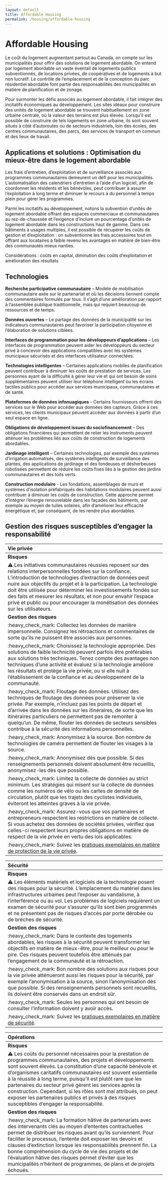 ```yaml
---
layout: default
title: Affordable Housing
permalink: /housing/affordable-housing
---
```


# Affordable Housing

Le coût du logement augmentant partout au Canada, on compte sur les municipalités pour offrir des solutions de logement abordable. On entend par logement abordable un vaste éventail de logements publics subventionnés, de locations privées, de coopératives et de logements à but non lucratif. Le contrôle de l’emplacement et de la conception du parc résidentiel abordable font partie des responsabilités des municipalités en matière de planification et de zonage.

Pour surmonter les défis associés au logement abordable, il fait intégrer des incitatifs économiques au développement. Les sites idéaux pour construire des unités de logement abordable se trouvent habituellement en zone urbaine centrale, où la valeur des terrains est plus élevée. Lorsqu’il est possible de construire de tels logements en zone urbaine, ils sont souvent situés à côté d’autoroutes ou de secteurs industriels, loin des écoles, des centres communautaires, des parcs, des services de transport en commun et des lieux de travail.

## Applications et solutions : Optimisation du mieux-être dans le logement abordable

Les frais d’entretien, d’exploitation et de surveillance associés aux programmes communautaires demeurent un défi pour les municipalités. L’automatisation des calendriers d’entretien à l’aide d’un logiciel, afin de coordonner les résidents et les bénévoles, peut contribuer à assurer l’exploitation à long terme et diminuer le recours à du personnel à temps plein pour gérer les programmes.

Parmi les incitatifs au développement, notons la subvention d’unités de logement abordable offrant des espaces commerciaux et communautaires au rez-de-chaussée et l’exigence d’inclure un pourcentage d’unités de logement abordable dans les constructions haut de gamme. Dans ces bâtiments à usages multiples, il est possible de récupérer les coûts de gestion et d’exploitation : on subventionne les frais accessoires tout en offrant aux locataires à faible revenu les avantages en matière de bien-être des communautés mieux nanties.

Considérations : coûts en capital, diminution des coûts d’exploitation et amélioration des résultats

## Technologies

**Recherche participative communautaire** – Modèle de mobilisation communautaire axée sur le partenariat et où les décisions tiennent compte des commentaires formulés par tous. Il s’agit d’une amélioration par rapport à l’assemblée publique traditionnelle, mais qui requiert beaucoup de ressources et de temps.

**Données ouvertes** – Le partage des données de la municipalité sur les indicateurs communautaires peut favoriser la participation citoyenne et l’élaboration de solutions ciblées.

**Interfaces de programmation pour les développeurs d’applications** – Les interfaces de programmation peuvent aider les développeurs du secteur privé à concevoir des applications compatibles avec les systèmes municipaux sécurisés et des interfaces utilisateur connectées.

**Technologies intelligentes** – Certaines applications mobiles de planification peuvent contribuer à diminuer les coûts de prestation de services. Les personnes ayant de la difficulté à gérer leur vie et qui ont besoin de soins supplémentaires peuvent utiliser leur téléphone intelligent ou les écrans tactiles publics pour accéder aux services municipaux, communautaires et de santé.

**Plateformes de données infonuagiques** - Certains fournisseurs offrent des services sur le Web pour accéder aux données des capteurs. Grâce à ces services, les clients municipaux peuvent accéder aux données à partir d’un seul espace en ligne.

**Obligations de développement issues du sociofinancement** – Des obligations financières qui permettent de relier les instruments peuvent atténuer les problèmes liés aux coûts de construction de logements abordables.

**Jardinage intelligent** – Certaines technologies, par exemple des systèmes d’irrigation automatisés, des systèmes intelligents de surveillance des plantes, des applications de jardinage et des tondeuses et désherbeuses robotisées permettent de réduire les coûts fixes liés à la gestion des jardins communautaires et des toits verts.

**Construction modulaire** - Les fondations, assemblages de murs et systèmes d’isolation préfabriqués des habitations modulaires peuvent aussi contribuer à diminuer les coûts de construction. Cette approche permet d’intégrer l’énergie renouvelable dans les façades des bâtiments, par exemple au moyen de tuiles solaires, afin d’améliorer leur efficacité énergétique et, par conséquent, de les rendre plus abordables.

## Gestion des risques susceptibles d’engager la responsabilité

| Vie privée |
| :--- |
| **Risques** |
| :warning: Les initiatives communautaires réussies reposent sur des relations interpersonnelles fondées sur la confiance. L’introduction de technologies d’extraction de données peut nuire aux objectifs du projet et à la participation. La technologie doit être utilisée pour déterminer les investissements fondés sur des faits et mesurer les résultats, et non pour envahir l’espace privé et public ou pour encourager la monétisation des données sur les utilisateurs. |
| **Gestion des risques** |
| :heavy\_check\_mark: Collectez les données de manière impersonnelle. Consignez les rétroactions et commentaires de sorte qu’ils ne puissent être associés aux personnes. |
| :heavy\_check\_mark: Choisissez la technologie appropriée. Des solutions de faible technicité peuvent parfois être préférables aux solutions très techniques. Tenez compte des avantages non techniques d’une activité et évaluez si la technologie améliore les résultats et protège la vie privée, ou si elle nuit à l’établissement de la confiance et au développement de la communauté. |
| :heavy\_check\_mark: Floutage des données. Utilisez des techniques de floutage des données pour préserver la vie privée. Par exemple, n’incluez pas les points de départ et d’arrivée dans les données sur les itinéraires, de sorte que les itinéraires particuliers ne permettent pas de remonter à quelqu’un. De même, flouter les données de secteurs sensibles contribue à la sécurité des informations personnelles. |
| :heavy\_check\_mark: Anonymisez à la source. Bon nombre de technologies de caméra permettent de flouter les visages à la source. |
| :heavy\_check\_mark: Anonymisez dès que possible. Si des renseignements personnels doivent absolument être recueillis, anonymisez-les dès que possible. |
| :heavy\_check\_mark: Limitez la collecte de données au strict minimum. Les stratégies qui misent sur la collecte de données comme les numéros de vélo ou les cartes de densité de circulation, plutôt que les trajets des cyclistes individuels, éviteront les atteintes graves à la vie privée. |
| :heavy\_check\_mark: Assurez-vous que vos partenaires et entrepreneurs respectent les restrictions en matière de collecte. Si vous achetez des données de sociétés privées, vérifiez que celles-ci respectent leurs propres obligations en matière de respect de la vie privée en vertu des lois applicables. |
| :heavy\_check\_mark: Suivez les [pratiques exemplaires en matière de protection de la vie privée](https://cippic-ca.github.io/SmartCityToolkit/privacy.html). |

| Sécurité |
| :--- |
| **Risques** |
| :warning: Les éléments matériels et logiciels de la technologie posent des risques pour la sécurité. L’emplacement du matériel dans les infrastructures urbaines peut l’exposer au vandalisme, à l’interférence ou au vol. Les problèmes de logiciels requièrent un examen de sécurité pour s’assurer qu’ils sont bien programmés et ne présentent pas de risques d’accès par porte dérobée ou de brèches de sécurité. |
| **Gestion des risques** |
| :heavy\_check\_mark: Dans le contexte des logements abordables, les risques à la sécurité peuvent transformer les objectifs en matière de mieux-être, pour le meilleur ou pour le pire. Ces risques peuvent toutefois être atténués par l’engagement de la communauté et la rétroaction. |
| :heavy\_check\_mark: Bon nombre des solutions aux risques pour la vie privée atténueront aussi les risques pour la sécurité, par exemple l’anonymisation à la source, sinon l’anonymisation dès que possible. Si des renseignements personnels sont recueillis, ils doivent être conservés dans un endroit sûr. |
| :heavy\_check\_mark: Seules les personnes qui ont besoin de consulter l’information doivent y avoir accès. |
| :heavy\_check\_mark: Suivez les [pratiques exemplaires en matière de sécurité](https://cippic-ca.github.io/SmartCityToolkit/security.html). |

| Opérations |
| :--- |
| **Risques** |
| :warning: Les coûts du personnel nécessaires pour la prestation de programmes communautaires, des projets et développements sont souvent élevés. La constitution d’une capacité bénévole et d’organismes caritatifs communautaires est souvent essentielle à la réussite à long terme, puisqu’il est plutôt rare que les partenaires du secteur privé gèrent les services après la construction. Cependant, si les rôles sont mal attribués, on peut exposer les partenaires publics et privés à des risques susceptibles d’engager la responsabilité. |
| **Gestion des risques** |
| :heavy\_check\_mark: La formation hâtive de partenariats avec des intervenants clés au moyen d’ententes contractuelles permet de distribuer les risques avant qu’ils surviennent. Pour faciliter le processus, l’entente doit exposer les devoirs et clauses d’extinction lorsque les responsabilités prennent fin. La bonne compréhension du cycle de vie des projets et de l’évaluation hâtive des risques permet d’éviter que les municipalités n’héritent de programmes, de plans et de projets échoués. |

